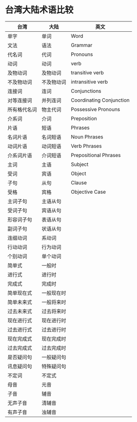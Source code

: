 # 台湾大陆术语比较

| 台湾         | 大陆       | 英文                     |
| ------------ | ---------- | ---------------------- |
| 单字         | 单词       | Word                    |
| 文法         | 语法       | Grammar                 |
| 代名词       | 代词       | Pronouns                |
| 动词         | 动词       | verb                    |
| 及物动词      | 及物动词   | transitive verb         |
| 不及物动词    | 不及物动词  | intransitive verb      |
| 连接词       | 连词       | Conjunctions             |
| 对等连接词   | 并列连词   | Coordinating Conjunction  |
| 所有格代名词 | 物主代词   | Possessive Pronouns       |
| 介系词       | 介词       | Preposition             |
| 片语         | 短语       | Phrases                 |
| 名词片语     | 名词短语   | Noun Phrases             |
| 动词片语     | 动词短语   | Verb Phrases             |
| 介系词片语   | 介词短语   | Prepositional Phrases    |
| 主词         | 主语       | Subject                  |
| 受词         | 宾语       | Object                   |
| 子句         | 从句       | Clause                   |
| 受格         | 宾格       | Objective Case           |
| 主词子句     | 主语从句   |                          |
| 受词子句     | 宾语从句   |                          |
| 形容词子句   | 表语从句   |                          |
| 副词子句     | 状语从句   |                          |
| 连缀动词     | 系动词     |                          |
| 行动动词     | 行为动词   |                          |
| 个别动词     | 单个动词   |                          |
| 简单式       | 一般时     |                          |
| 进行式       | 进行时     |                          |
| 完成式       | 完成时     |                          |
| 简单现在式   | 一般现在时 |                          |
| 简单未来式   | 一般将来时 |                          |
| 过去未来式   | 过去将来时 |                          |
| 现在进行式   | 现在进行时 |                          |
| 过去进行式   | 过去进行时 |                          |
| 现在完成式   | 现在完成时 |                          |
| 过去完成式   | 过去完成时 |                          |
| 是否疑问句   | 一般疑问句 |                          |
| 讯息疑问句   | 特殊疑问句 |                          |
| 不定词       | 不定式     |                          |
| 母音         | 元音       |                          |
| 子音         | 辅音       |                          |
| 无声子音     | 清辅音     |                          |
| 有声子音     | 浊辅音     |                          |